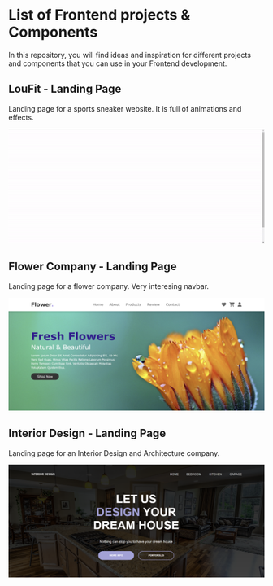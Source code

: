 # List of Frontend projects & Components

In this repository, you will find ideas and inspiration for different projects and components that you can use in your Frontend development.

## LouFit - Landing Page
Landing page for a sports sneaker website. It is full of animations and effects.

<p align="center">
  <img src="https://github.com/limproda/FrontEnd-Projects-Components/blob/main/LouFit%20Landing%20-%20HTML%20%26%20CSS/src/Loufit%20Demo.gif" style="width: 600px;"/>
</p>

## Flower Company - Landing Page
Landing page for a flower company. Very interesing navbar.

<p align="center">
  <img src="https://github.com/limproda/FrontEnd-Projects-Components/blob/main/Flower%20Company%20-%20HTML%20%26%20CSS/img/Flower%20Company%20Demo.png" style="width: 600px;"/>
</p>

## Interior Design - Landing Page
Landing page for an Interior Design and Architecture company.

<p align="center">
  <img src="https://github.com/limproda/FrontEnd-Projects-Components/blob/main/Interior%20Design%20-%20%20HTML%20%26%20CSS/src/Interior%20Design%20Demo.png" style="width: 600px;"/>
</p>
